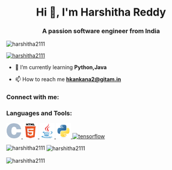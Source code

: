 <h1 align="center">Hi 👋, I'm Harshitha Reddy</h1>
<h3 align="center">A passion software engineer from India</h3>

<p align="left"> <img src="https://komarev.com/ghpvc/?username=harshitha2111&label=Profile%20views&color=0e75b6&style=flat" alt="harshitha2111" /> </p>

<p align="left"> <a href="https://github.com/ryo-ma/github-profile-trophy"><img src="https://github-profile-trophy.vercel.app/?username=harshitha2111" alt="harshitha2111" /></a> </p>

- 🌱 I’m currently learning **Python,Java**

- 📫 How to reach me **hkankana2@gitam.in**

<h3 align="left">Connect with me:</h3>
<p align="left">
</p>

<h3 align="left">Languages and Tools:</h3>
<p align="left"> <a href="https://www.cprogramming.com/" target="_blank" rel="noreferrer"> <img src="https://raw.githubusercontent.com/devicons/devicon/master/icons/c/c-original.svg" alt="c" width="40" height="40"/> </a> <a href="https://www.w3.org/html/" target="_blank" rel="noreferrer"> <img src="https://raw.githubusercontent.com/devicons/devicon/master/icons/html5/html5-original-wordmark.svg" alt="html5" width="40" height="40"/> </a> <a href="https://www.java.com" target="_blank" rel="noreferrer"> <img src="https://raw.githubusercontent.com/devicons/devicon/master/icons/java/java-original.svg" alt="java" width="40" height="40"/> </a> <a href="https://www.python.org" target="_blank" rel="noreferrer"> <img src="https://raw.githubusercontent.com/devicons/devicon/master/icons/python/python-original.svg" alt="python" width="40" height="40"/> </a> <a href="https://www.tensorflow.org" target="_blank" rel="noreferrer"> <img src="https://www.vectorlogo.zone/logos/tensorflow/tensorflow-icon.svg" alt="tensorflow" width="40" height="40"/> </a> </p>

<p><img align="left" src="https://github-readme-stats.vercel.app/api/top-langs?username=harshitha2111&show_icons=true&locale=en&layout=compact" alt="harshitha2111" /></p>

<p>&nbsp;<img align="center" src="https://github-readme-stats.vercel.app/api?username=harshitha2111&show_icons=true&locale=en" alt="harshitha2111" /></p>

<p><img align="center" src="https://github-readme-streak-stats.herokuapp.com/?user=harshitha2111&" alt="harshitha2111" /></p>
